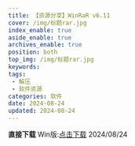 ```yaml
---
title: 【资源分享】WinRaR v6.11
cover: /img/标题rar.jpg
index_enable: true
aside_enable: true
archives_enable: true
position: both
top_img: /img/标题rar.jpg
keywords:
tags:
 - 解压
 - 软件资源
categories: 软件
date: 2024-08-24
updated: 2024-08-24
---
```

**直接下载**
Win版:[点击下载](/download/WinRAR_v6.11_x64_SC_Repack.exe)
2024/08/24